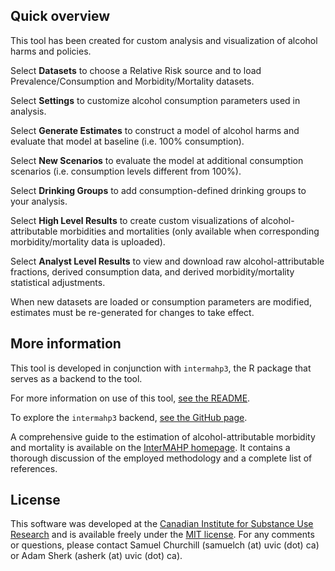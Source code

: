 ## Quick overview

This tool has been created for custom analysis and visualization of alcohol harms and policies.

Select **<i class="fa fa-upload"></i> Datasets** to choose a Relative Risk source and to load Prevalence/Consumption and Morbidity/Mortality datasets.

Select **<i class="fa fa-cogs"></i> Settings** to customize alcohol consumption parameters used in analysis.

Select **<i class="fa fa-calculator"></i> Generate Estimates** to construct a model of alcohol harms and evaluate that model at baseline (i.e. 100% consumption).

Select **<i class="fa fa-plus"></i> New Scenarios** to evaluate the model at additional consumption scenarios (i.e. consumption levels different from 100%).

Select **<i class="fa fa-users"></i> Drinking Groups** to add consumption-defined drinking groups to your analysis.

Select **<i class="fa fa-bar-chart"></i> High Level Results** to create custom visualizations of alcohol-attributable morbidities and mortalities (only available when corresponding morbidity/mortality data is uploaded).

Select **<i class="fa fa-table"></i> Analyst Level Results** to view and download raw alcohol-attributable fractions, derived consumption data, and derived morbidity/mortality statistical adjustments.

When new datasets are loaded or consumption parameters are modified, estimates must be re-generated for changes to take effect.

## More information

This tool is developed in conjunction with `intermahp3`, the R package that serves as a backend to the tool.

For more information on use of this tool, <a target="_blank" href="https://github.com/uvic-cisur/intermahp#readme">see the README</a>.

To explore the `intermahp3` backend, <a target="_blank" href="https://github.com/uvic-cisur/intermahp3">see the GitHub page</a>.

A comprehensive guide to the estimation of alcohol-attributable morbidity and mortality is available on the <a target="_blank" href="https://www.uvic.ca/research/centres/cisur/projects/intermahp/index.php">InterMAHP homepage</a>.
It contains a thorough discussion of the employed methodology and a complete list of references.

## License

This software was developed at the <a target="_blank" href="https://www.uvic.ca/research/centres/cisur/">Canadian Institute for Substance Use Research</a> and is available freely under the <a target="_blank" href="https://opensource.org/licenses/MIT">MIT license</a>.
For any comments or questions, please contact Samuel Churchill (samuelch (at) uvic (dot) ca) or Adam Sherk (asherk (at) uvic (dot) ca). 
